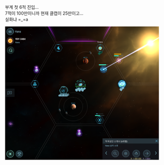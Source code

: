 부계 첫 6적 진입...  
7적이 100만이니까 현재 클캡이 25만이고...  
실화냐 =_=a  

![](../assets/20210124_Sub_First_RS6.png)    

